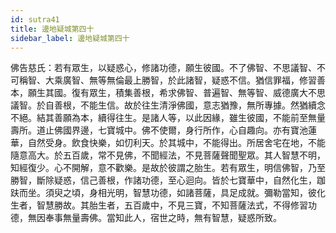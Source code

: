 ```yaml
---
id: sutra41
title: 邊地疑城第四十
sidebar_label: 邊地疑城第四十
---
```


佛告慈氏：若有眾生，以疑惑心，修諸功德，願生彼國。不了佛智、不思議智、不可稱智、大乘廣智、無等無倫最上勝智，於此諸智，疑惑不信。猶信罪福，修習善本，願生其國。復有眾生，積集善根，希求佛智、普遍智、無等智、威德廣大不思議智。於自善根，不能生信。故於往生清淨佛國，意志猶豫，無所專據。然猶續念不絕。結其善願為本，續得往生。是諸人等，以此因緣，雖生彼國，不能前至無量壽所。道止佛國界邊，七寶城中。佛不使爾，身行所作，心自趣向。亦有寶池蓮華，自然受身。飲食快樂，如忉利天。於其城中，不能得出。所居舍宅在地，不能隨意高大。於五百歲，常不見佛，不聞經法，不見菩薩聲聞聖眾。其人智慧不明，知經復少。心不開解，意不歡樂。是故於彼謂之胎生。若有眾生，明信佛智，乃至勝智，斷除疑惑，信己善根，作諸功德，至心迴向。皆於七寶華中，自然化生，跏趺而坐。須臾之頃，身相光明，智慧功德，如諸菩薩，具足成就。彌勒當知，彼化生者，智慧勝故。其胎生者，五百歲中，不見三寶，不知菩薩法式，不得修習功德，無因奉事無量壽佛。當知此人，宿世之時，無有智慧，疑惑所致。